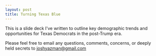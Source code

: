 ```yaml
---
layout: post
title: Turning Texas Blue
---
```


This is a slide deck I've written to outline key demographic trends and opportunities for Texas Democrats in the post-Trump era. 
<object data="images/pdf_files/TX Lay of the Land - POST 2020 UPDATE.pdf" width="900" height="500" type='application/pdf'/>

Please feel free to email any questions, comments, concerns, or deeply held secrets to joshyazman@gmail.com
